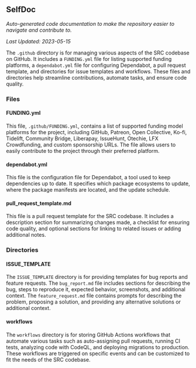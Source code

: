 <!--- START SELFDOC --->
## SelfDoc
_Auto-generated code documentation to make the repository easier to navigate and contribute to._

_Last Updated: 2023-05-15_

The `.github` directory is for managing various aspects of the SRC codebase on GitHub. It includes a `FUNDING.yml` file for listing supported funding platforms, a `dependabot.yml` file for configuring Dependabot, a pull request template, and directories for issue templates and workflows. These files and directories help streamline contributions, automate tasks, and ensure code quality.

### Files
#### FUNDING.yml
This file, `.github/FUNDING.yml`, contains a list of supported funding model platforms for the project, including GitHub, Patreon, Open Collective, Ko-fi, Tidelift, Community Bridge, Liberapay, IssueHunt, Otechie, LFX Crowdfunding, and custom sponsorship URLs. The file allows users to easily contribute to the project through their preferred platform.

#### dependabot.yml
This file is the configuration file for Dependabot, a tool used to keep dependencies up to date. It specifies which package ecosystems to update, where the package manifests are located, and the update schedule.

#### pull_request_template.md
This file is a pull request template for the SRC codebase. It includes a description section for summarizing changes made, a checklist for ensuring code quality, and optional sections for linking to related issues or adding additional notes.

### Directories
#### ISSUE_TEMPLATE
The `ISSUE_TEMPLATE` directory is for providing templates for bug reports and feature requests. The `bug_report.md` file includes sections for describing the bug, steps to reproduce it, expected behavior, screenshots, and additional context. The `feature_request.md` file contains prompts for describing the problem, proposing a solution, and providing any alternative solutions or additional context.

#### workflows
The `workflows` directory is for storing GitHub Actions workflows that automate various tasks such as auto-assigning pull requests, running CI tests, analyzing code with CodeQL, and deploying migrations to production. These workflows are triggered on specific events and can be customized to fit the needs of the SRC codebase.

<!--- END SELFDOC --->